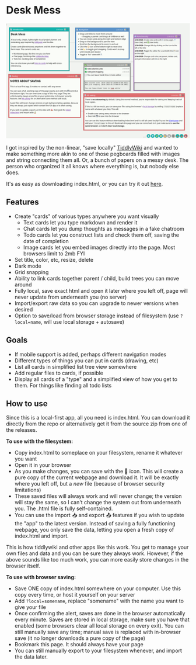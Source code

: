 # Desk Mess

![v0.6.1 screenshot](screenshots/v0.6.1.png)

I got inspired by the non-linear, "save locally" [TiddlyWiki](https://tiddlywiki.com/)
and wanted to make something more akin to one of those pegboards filled
with images and string connecting them all. Or, a bunch of papers on a messy
desk. The person who organized it all knows where everything is, but
nobody else does.

It's as easy as downloading index.html, or you can try it out [here](https://haloopdy.com/deskmess).

## Features

- Create "cards" of various types anywhere you want visually
  - Text cards let you type markdown and render it
  - Chat cards let you dump thoughts as messages in a fake chatroom
  - Todo cards let you construct lists and check them off, saving the date of completion
  - Image cards let you embed images directly into the page. Most browsers limit to 2mb FYI
- Set title, color, etc, resize, delete
- Dark mode
- Grid snapping
- Ability to link cards together parent / child, build trees you can move around
- Fully local, save exact html and open it later where you left off,
  page will never update from underneath you (no server)
- Import/export raw data so you can upgrade to newer versions when desired
- Option to save/load from browser storage instead of filesystem (use `?local=name`, will use local storage + autosave)

## Goals

- If mobile support is added, perhaps different navigation modes
- Different types of things you can put in cards (drawing, etc)
- List all cards in simplified list tree view somewhere
- Add regular files to cards, if possible
- Display all cards of a "type" and a simplified view of how you get to them.
  For things like finding all todo lists

## How to use

Since this is a local-first app, all you need is index.html. You can download it directly from the
repo or alternatively get it from the source zip from one of the releases.

**To use with the filesystem:**
- Copy index.html to someplace on your filesystem, rename it whatever you want
- Open it in your browser
- As you make changes, you can save with the 💾 icon. This will create a pure copy of the current webpage and download it. It will be exactly where you left off, but a _new_ file (because of browser security limitations)
- These saved files will always work and will never change; the version will stay the same, so I can't change the system out from underneath you. The .html file is fully self-contained.
- You can use the import 📥 and export 📤 features if you wish to update the "app" to the latest version. Instead of saving a fully functioning webpage, you only save the data, letting you open a fresh copy of index.html and import.

This is how tiddlywiki and other apps like this work. You get to manage your own files and data and you can be sure they always work. However, if the above sounds like too much work, you can more easily store changes in the browser itself.

**To use with browser saving:**
- Save ONE copy of index.html somewhere on your computer. Use this copy every time, or host it yourself on your server
- Add `?local=somename`, replace "somename" with the name you want to give your file
- Once confirming the alert, saves are done in the browser automatically every minute. Saves are stored in local storage, make sure you have that enabled (some browsers clear all local storage on every exit). You can still manually save any time; manual save is replaced with in-browser save (it no longer downloads a pure copy of the page)
- Bookmark this page. It should always have your page
- You can still manually export to your filesystem whenever, and import the data later.

